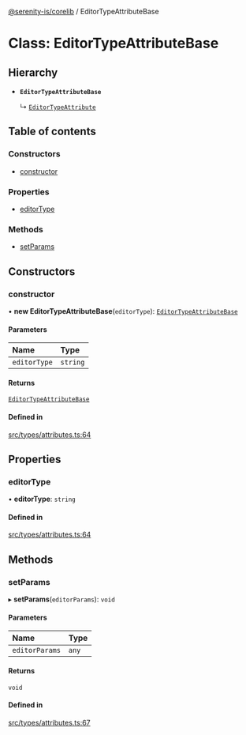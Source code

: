 [@serenity-is/corelib](../README.md) / EditorTypeAttributeBase

# Class: EditorTypeAttributeBase

## Hierarchy

- **`EditorTypeAttributeBase`**

  ↳ [`EditorTypeAttribute`](EditorTypeAttribute.md)

## Table of contents

### Constructors

- [constructor](EditorTypeAttributeBase.md#constructor)

### Properties

- [editorType](EditorTypeAttributeBase.md#editortype)

### Methods

- [setParams](EditorTypeAttributeBase.md#setparams)

## Constructors

### constructor

• **new EditorTypeAttributeBase**(`editorType`): [`EditorTypeAttributeBase`](EditorTypeAttributeBase.md)

#### Parameters

| Name | Type |
| :------ | :------ |
| `editorType` | `string` |

#### Returns

[`EditorTypeAttributeBase`](EditorTypeAttributeBase.md)

#### Defined in

[src/types/attributes.ts:64](https://github.com/serenity-is/serenity/blob/master/packages/corelib/src/types/attributes.ts#L64)

## Properties

### editorType

• **editorType**: `string`

#### Defined in

[src/types/attributes.ts:64](https://github.com/serenity-is/serenity/blob/master/packages/corelib/src/types/attributes.ts#L64)

## Methods

### setParams

▸ **setParams**(`editorParams`): `void`

#### Parameters

| Name | Type |
| :------ | :------ |
| `editorParams` | `any` |

#### Returns

`void`

#### Defined in

[src/types/attributes.ts:67](https://github.com/serenity-is/serenity/blob/master/packages/corelib/src/types/attributes.ts#L67)

